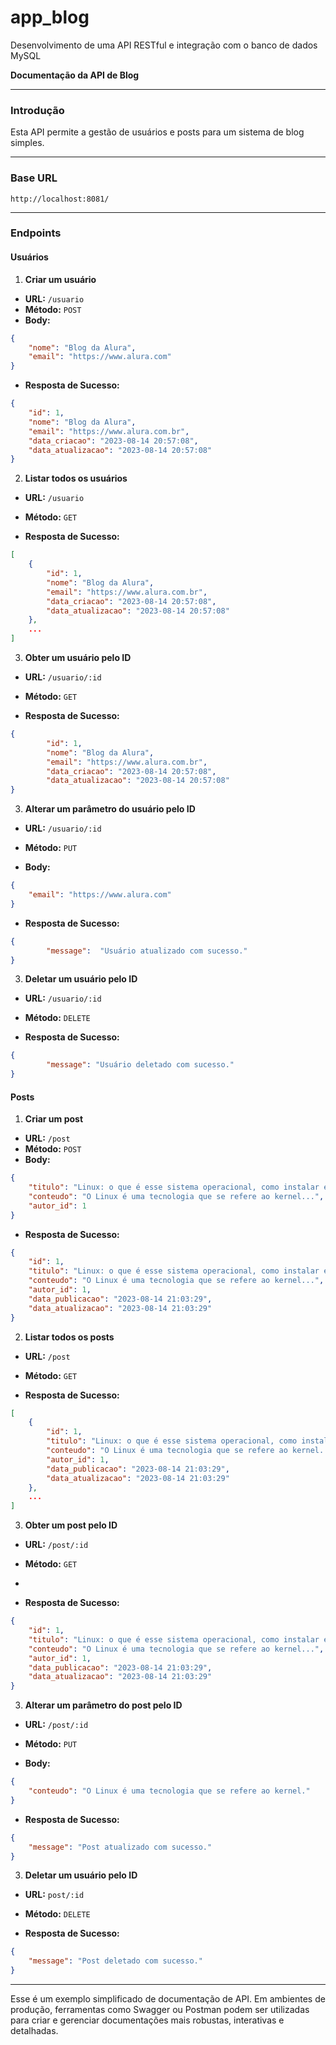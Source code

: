 # app_blog
Desenvolvimento de uma API RESTful e integração com o banco de dados MySQL

**Documentação da API de Blog**

----------

### **Introdução**

Esta API permite a gestão de usuários e posts para um sistema de blog simples.

----------

### **Base URL**

```
http://localhost:8081/
```

----------

### **Endpoints**

#### **Usuários**

1.  **Criar um usuário**

-   **URL:**  `/usuario`
-   **Método:**  `POST`
-   **Body:**

```json
{
    "nome": "Blog da Alura",
    "email": "https://www.alura.com"
}

```

-   **Resposta de Sucesso:**

```json
{
    "id": 1,
    "nome": "Blog da Alura",
    "email": "https://www.alura.com.br",
    "data_criacao": "2023-08-14 20:57:08",
    "data_atualizacao": "2023-08-14 20:57:08"
}

```

2.  **Listar todos os usuários**

-   **URL:**  `/usuario`
    
-   **Método:**  `GET`
    
-   **Resposta de Sucesso:**
    

```json
[
    {
        "id": 1,
	    "nome": "Blog da Alura",
	    "email": "https://www.alura.com.br",
	    "data_criacao": "2023-08-14 20:57:08",
	    "data_atualizacao": "2023-08-14 20:57:08"
    },
    ...
]

```

3.  **Obter um usuário pelo ID**

-   **URL:**  `/usuario/:id`
    
-   **Método:**  `GET`
    
-   **Resposta de Sucesso:**
    

```json
{
	    "id": 1,
	    "nome": "Blog da Alura",
	    "email": "https://www.alura.com.br",
	    "data_criacao": "2023-08-14 20:57:08",
	    "data_atualizacao": "2023-08-14 20:57:08"
}

```
3.  **Alterar um parâmetro do usuário pelo ID**

-   **URL:**  `/usuario/:id`
    
-   **Método:**  `PUT`
-   **Body:**
```json
{
	"email": "https://www.alura.com"
}
```

-   **Resposta de Sucesso:**
    
```json
{
		"message":  "Usuário atualizado com sucesso."
}
```

3.  **Deletar um usuário pelo ID**

-   **URL:**  `/usuario/:id`
    
-   **Método:**  `DELETE`
    
-   **Resposta de Sucesso:**
    

```json
{
		"message": "Usuário deletado com sucesso."
}
```

#### **Posts**

1.  **Criar um post**

-   **URL:**  `/post`
-   **Método:**  `POST`
-   **Body:**

```json
{
    "titulo": "Linux: o que é esse sistema operacional, como instalar e um guia para iniciar",
    "conteudo": "O Linux é uma tecnologia que se refere ao kernel...",
    "autor_id": 1
}

```

-   **Resposta de Sucesso:**

```json
{
    "id": 1,
    "titulo": "Linux: o que é esse sistema operacional, como instalar e um guia para iniciar",
    "conteudo": "O Linux é uma tecnologia que se refere ao kernel...",
    "autor_id": 1,
    "data_publicacao": "2023-08-14 21:03:29",
    "data_atualizacao": "2023-08-14 21:03:29"
}

```

2.  **Listar todos os posts**

-   **URL:**  `/post`
    
-   **Método:**  `GET`
    
-   **Resposta de Sucesso:**
    

```json
[
    {
        "id": 1,
	    "titulo": "Linux: o que é esse sistema operacional, como instalar e um guia para iniciar",
	    "conteudo": "O Linux é uma tecnologia que se refere ao kernel...",
	    "autor_id": 1,
	    "data_publicacao": "2023-08-14 21:03:29",
	    "data_atualizacao": "2023-08-14 21:03:29"
    },
    ...
]

```

3.  **Obter um post pelo ID**

-   **URL:**  `/post/:id`
    
-   **Método:**  `GET`
- 
-   **Resposta de Sucesso:**
    

```json
{
    "id": 1,
   	"titulo": "Linux: o que é esse sistema operacional, como instalar e um guia para iniciar",
	"conteudo": "O Linux é uma tecnologia que se refere ao kernel...",
	"autor_id": 1,
	"data_publicacao": "2023-08-14 21:03:29",
	"data_atualizacao": "2023-08-14 21:03:29"
}

```

3.  **Alterar um parâmetro do post pelo ID**

-   **URL:**  `/post/:id`
    
-   **Método:**  `PUT`
-   **Body:**

```json
{
	"conteudo": "O Linux é uma tecnologia que se refere ao kernel."
}
```

-   **Resposta de Sucesso:**
    

```json
{
	"message": "Post atualizado com sucesso."
}
```
3.  **Deletar um usuário pelo ID**

-   **URL:**  `post/:id`
    
-   **Método:**  `DELETE`
    
-   **Resposta de Sucesso:**
    

```json
{
	"message": "Post deletado com sucesso."
}
```

----------

Esse é um exemplo simplificado de documentação de API. Em ambientes de produção, ferramentas como Swagger ou Postman podem ser utilizadas para criar e gerenciar documentações mais robustas, interativas e detalhadas.
